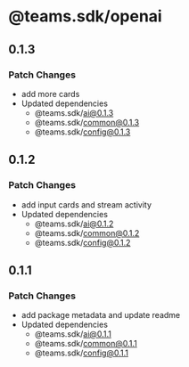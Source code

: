 # @teams.sdk/openai

## 0.1.3

### Patch Changes

-   add more cards
-   Updated dependencies
    -   @teams.sdk/ai@0.1.3
    -   @teams.sdk/common@0.1.3
    -   @teams.sdk/config@0.1.3

## 0.1.2

### Patch Changes

-   add input cards and stream activity
-   Updated dependencies
    -   @teams.sdk/ai@0.1.2
    -   @teams.sdk/common@0.1.2
    -   @teams.sdk/config@0.1.2

## 0.1.1

### Patch Changes

-   add package metadata and update readme
-   Updated dependencies
    -   @teams.sdk/ai@0.1.1
    -   @teams.sdk/common@0.1.1
    -   @teams.sdk/config@0.1.1
